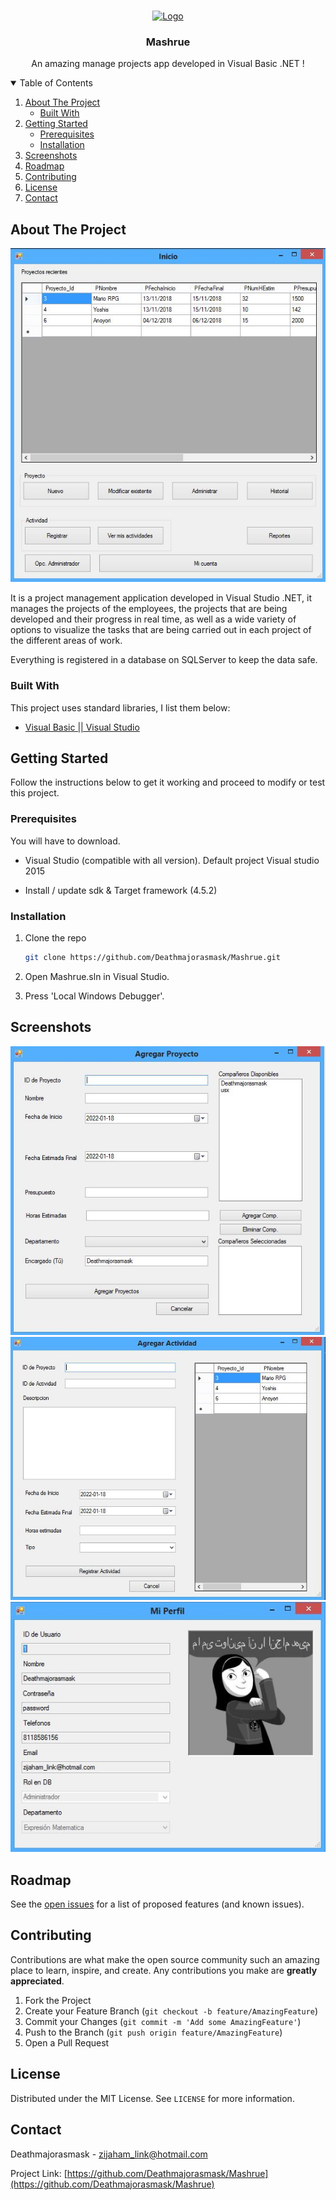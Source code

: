<!-- HEADER -->
<br />
<p align="center">
 <a href="https://github.com/Deathmajorasmask/Mashrue">
    <img src="Images/agenda_logo.png" alt="Logo" width="80" height="80">
 </a>

  <h3 align="center">Mashrue</h3>

  <p align="center">
    An amazing manage projects app developed in Visual Basic .NET !
    <br />
  </p>
</p>

<!-- TABLE OF CONTENTS -->
<details open="open">
  <summary>Table of Contents</summary>
  <ol>
    <li>
      <a href="#about-the-project">About The Project</a>
      <ul>
        <li><a href="#built-with">Built With</a></li>
      </ul>
    </li>
    <li>
      <a href="#getting-started">Getting Started</a>
      <ul>
        <li><a href="#prerequisites">Prerequisites</a></li>
        <li><a href="#installation">Installation</a></li>
      </ul>
    </li>
    <li><a href="#screenshots">Screenshots</a></li>
    <li><a href="#roadmap">Roadmap</a></li>
    <li><a href="#contributing">Contributing</a></li>
    <li><a href="#license">License</a></li>
    <li><a href="#contact">Contact</a></li>
  </ol>
</details>


<!-- ABOUT THE PROJECT -->
## About The Project

[![Product Name Screen Shot][screenshot]](https://github.com/Deathmajorasmask/Mashrue)

It is a project management application developed in Visual Studio .NET, it manages the projects of the employees, the projects that are being developed and their progress in real time, as well as a wide variety of options to visualize the tasks that are being carried out in each project of the different areas of work.

Everything is registered in a database on SQLServer to keep the data safe.


### Built With

This project uses standard libraries, I list them below:
* [Visual Basic || Visual Studio](https://docs.microsoft.com/en-us/visualstudio/get-started/visual-basic/?view=vs-2022)


<!-- GETTING STARTED -->
## Getting Started

Follow the instructions below to get it working and proceed to modify or test this project.

### Prerequisites

You will have to download.
* Visual Studio (compatible with all version). Default project Visual studio 2015

* Install / update sdk & Target framework (4.5.2)

### Installation

1. Clone the repo
   ```sh
   git clone https://github.com/Deathmajorasmask/Mashrue.git
   ```
2. Open Mashrue.sln in Visual Studio.

3. Press 'Local Windows Debugger'.



## Screenshots
![Product Name Screen Shot][screenshot01]
![Product Name Screen Shot][screenshot02]
![Product Name Screen Shot][screenshot03]



<!-- ROADMAP -->
## Roadmap

See the [open issues](https://github.com/Deathmajorasmask/Mashrue/issues) for a list of proposed features (and known issues).



<!-- CONTRIBUTING -->
## Contributing

Contributions are what make the open source community such an amazing place to learn, inspire, and create. Any contributions you make are **greatly appreciated**.

1. Fork the Project
2. Create your Feature Branch (`git checkout -b feature/AmazingFeature`)
3. Commit your Changes (`git commit -m 'Add some AmazingFeature'`)
4. Push to the Branch (`git push origin feature/AmazingFeature`)
5. Open a Pull Request



<!-- LICENSE -->
## License

Distributed under the MIT License. See `LICENSE` for more information.



<!-- CONTACT -->
## Contact

Deathmajorasmask - zijaham_link@hotmail.com

Project Link: [https://github.com/Deathmajorasmask/Mashrue](https://github.com/Deathmajorasmask/Mashrue)




<!-- MARKDOWN LINKS & IMAGES -->
[screenshot]: images/Index_Mashrue.JPG
[screenshot01]: images/AgregP_Mashrue.JPG
[screenshot02]: images/AgregA_Mashrue.JPG
[screenshot03]: images/Usuario_Mashrue.JPG